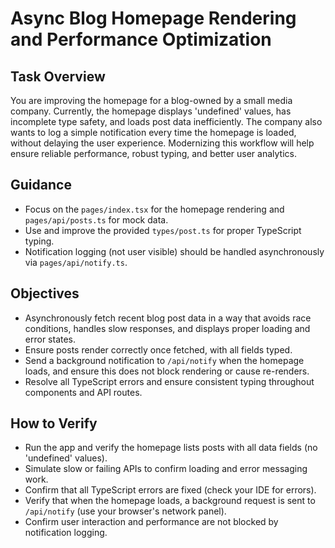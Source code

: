 # Async Blog Homepage Rendering and Performance Optimization

## Task Overview
You are improving the homepage for a blog-owned by a small media company. Currently, the homepage displays 'undefined' values, has incomplete type safety, and loads post data inefficiently. The company also wants to log a simple notification every time the homepage is loaded, without delaying the user experience. Modernizing this workflow will help ensure reliable performance, robust typing, and better user analytics.

## Guidance
- Focus on the `pages/index.tsx` for the homepage rendering and `pages/api/posts.ts` for mock data.
- Use and improve the provided `types/post.ts` for proper TypeScript typing.
- Notification logging (not user visible) should be handled asynchronously via `pages/api/notify.ts`.

## Objectives
- Asynchronously fetch recent blog post data in a way that avoids race conditions, handles slow responses, and displays proper loading and error states.
- Ensure posts render correctly once fetched, with all fields typed.
- Send a background notification to `/api/notify` when the homepage loads, and ensure this does not block rendering or cause re-renders.
- Resolve all TypeScript errors and ensure consistent typing throughout components and API routes.

## How to Verify
- Run the app and verify the homepage lists posts with all data fields (no 'undefined' values).
- Simulate slow or failing APIs to confirm loading and error messaging work.
- Confirm that all TypeScript errors are fixed (check your IDE for errors).
- Verify that when the homepage loads, a background request is sent to `/api/notify` (use your browser's network panel).
- Confirm user interaction and performance are not blocked by notification logging.
